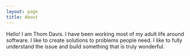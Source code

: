 ```yaml
---
layout: page
title: About
---
```


<p class="message">
  Hello! I am Thom Davis. I have been working most of my adult life around software.
  I like to create solutions to problems people need. I like to fully understand the issue 
  and build something that is truly wonderful. 
</p>


